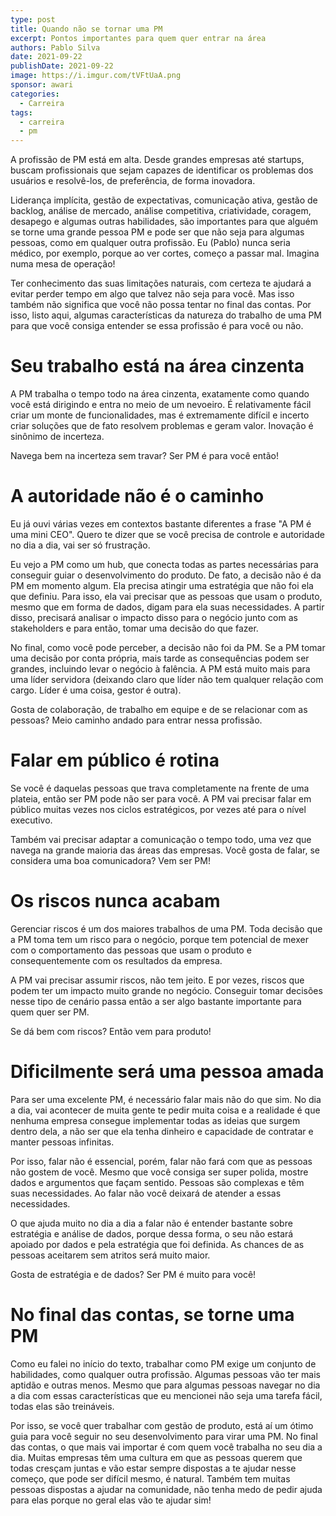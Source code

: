 ```yaml
---
type: post
title: Quando não se tornar uma PM
excerpt: Pontos importantes para quem quer entrar na área
authors: Pablo Silva
date: 2021-09-22
publishDate: 2021-09-22
image: https://i.imgur.com/tVFtUaA.png
sponsor: awari
categories:
  - Carreira
tags:
  - carreira
  - pm
---
```


A profissão de PM está em alta. Desde grandes empresas até startups, buscam profissionais que sejam capazes de identificar os problemas dos usuários e resolvê-los, de preferência, de forma inovadora.

Liderança implícita, gestão de expectativas, comunicação ativa, gestão de backlog, análise de mercado, análise competitiva, criatividade, coragem, desapego e algumas outras habilidades, são importantes para que alguém se torne uma grande pessoa PM e pode ser que não seja para algumas pessoas, como em qualquer outra profissão. Eu (Pablo) nunca seria médico, por exemplo, porque ao ver cortes, começo a passar mal. Imagina numa mesa de operação!

Ter conhecimento das suas limitações naturais, com certeza te ajudará a evitar perder tempo em algo que talvez não seja para você. Mas isso também não significa que você não possa tentar no final das contas. Por isso, listo aqui, algumas características da natureza do trabalho de uma PM para que você consiga entender se essa profissão é para você ou não.

# Seu trabalho está na área cinzenta

A PM trabalha o tempo todo na área cinzenta, exatamente como quando você está dirigindo e entra no meio de um nevoeiro. É relativamente fácil criar um monte de funcionalidades, mas é extremamente difícil e incerto criar soluções que de fato resolvem problemas e geram valor. Inovação é sinônimo de incerteza.

Navega bem na incerteza sem travar? Ser PM é para você então!

# A autoridade não é o caminho

Eu já ouvi várias vezes em contextos bastante diferentes a frase "A PM é uma mini CEO". Quero te dizer que se você precisa de controle e autoridade no dia a dia, vai ser só frustração.

Eu vejo a PM como um hub, que conecta todas as partes necessárias para conseguir guiar o desenvolvimento do produto. De fato, a decisão não é da PM em momento algum. Ela precisa atingir uma estratégia que não foi ela que definiu. Para isso, ela vai precisar que as pessoas que usam o produto, mesmo que em forma de dados, digam para ela suas necessidades. A partir disso, precisará analisar o impacto disso para o negócio junto com as stakeholders e para então, tomar uma decisão do que fazer.

No final, como você pode perceber, a decisão não foi da PM. Se a PM tomar uma decisão por conta própria, mais tarde as consequências podem ser grandes, incluindo levar o negócio à falência. A PM está muito mais para uma líder servidora (deixando claro que líder não tem qualquer relação com cargo. Líder é uma coisa, gestor é outra).

Gosta de colaboração, de trabalho em equipe e de se relacionar com as pessoas? Meio caminho andado para entrar nessa profissão.

# Falar em público é rotina

Se você é daquelas pessoas que trava completamente na frente de uma plateia, então ser PM pode não ser para você. A PM vai precisar falar em público muitas vezes nos ciclos estratégicos, por vezes até para o nível executivo.

Também vai precisar adaptar a comunicação o tempo todo, uma vez que navega na grande maioria das áreas das empresas. Você gosta de falar, se considera uma boa comunicadora? Vem ser PM!

# Os riscos nunca acabam

Gerenciar riscos é um dos maiores trabalhos de uma PM. Toda decisão que a PM toma tem um risco para o negócio, porque tem potencial de mexer com o comportamento das pessoas que usam o produto e consequentemente com os resultados da empresa.

A PM vai precisar assumir riscos, não tem jeito. E por vezes, riscos que podem ter um impacto muito grande no negócio. Conseguir tomar decisões nesse tipo de cenário passa então a ser algo bastante importante para quem quer ser PM.

Se dá bem com riscos? Então vem para produto!

# Dificilmente será uma pessoa amada

Para ser uma excelente PM, é necessário falar  mais não do que sim. No dia a dia, vai acontecer de muita gente te pedir muita coisa e a realidade é que nenhuma empresa consegue implementar todas as ideias que surgem dentro dela, a não ser que ela tenha dinheiro e capacidade de contratar e manter pessoas infinitas.

Por isso, falar não é essencial, porém, falar não fará com que as pessoas não gostem de você. Mesmo que você consiga ser super polida, mostre dados e argumentos que façam sentido. Pessoas são complexas e têm suas necessidades. Ao falar não você deixará de atender a essas necessidades.

O que ajuda muito no dia a dia a falar não é entender bastante sobre estratégia e análise de dados, porque dessa forma, o seu não estará apoiado por dados e pela estratégia que foi definida. As chances de as pessoas aceitarem sem atritos será muito maior.

Gosta de estratégia e de dados? Ser PM é muito para você!

# No final das contas, se torne uma PM

Como eu falei no início do texto, trabalhar como PM exige um conjunto de habilidades, como qualquer outra profissão. Algumas pessoas vão ter mais aptidão e outras menos. Mesmo que para algumas pessoas navegar no dia a dia com essas características que eu mencionei não seja uma tarefa fácil, todas elas são treináveis.

Por isso, se você quer trabalhar com gestão de produto, está aí um ótimo guia para você seguir no seu desenvolvimento para virar uma PM. No final das contas, o que mais vai importar é com quem você trabalha no seu dia a dia. Muitas empresas têm uma cultura em que as pessoas querem que todas cresçam juntas e vão estar sempre dispostas a te ajudar nesse começo, que pode ser difícil mesmo, é natural. Também tem muitas pessoas dispostas a ajudar na comunidade, não tenha medo de pedir ajuda para elas porque no geral elas vão te ajudar sim!